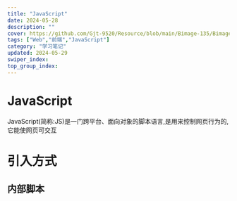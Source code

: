 ```yaml
---
title: "JavaScript"
date: 2024-05-28
description: ""
cover: https://github.com/Gjt-9520/Resource/blob/main/Bimage-135/Bimage30.jpg?raw=true
tags: ["Web","前端","JavaScript"]
category: "学习笔记"
updated: 2024-05-29
swiper_index: 
top_group_index: 
---
```


# JavaScript

JavaScript(简称:JS)是一门跨平台、面向对象的脚本语言,是用来控制网页行为的,它能使网页可交互

# 引入方式

## 内部脚本


